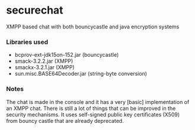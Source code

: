 # securechat
XMPP based chat with both bouncycastle and java encryption systems

### Libraries used
  - bcprov-ext-jdk15on-152.jar (bouncycastle)
  - smack-3.2.2.jar (XMPP)
  - smackx-3.2.1.jar (XMPP)
  - sun.misc.BASE64Decoder.jar (string-byte conversion)


### Notes
The chat is made in the console and it has a very [basic] implementation of an XMPP chat.
There is still a lot of things that can be improved in the security mechanisms.
It uses self-signed public key certificates (X509) from bouncy castle that are already deprecated.
